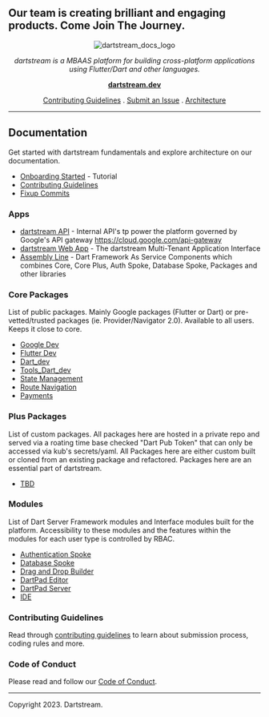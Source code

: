 ## Our team is creating brilliant and engaging products. Come Join The Journey.

<div class="text-center" align="center">

![dartstream_docs_logo](docs/images/docs_logo.png)

_dartstream is a MBAAS platform for building cross-platform applications<br> using Flutter/Dart and other languages._

**[dartstream.dev](https://dartstream.dev)**

[Contributing Guidelines](CONTRIBUTING.md) . [Submit an Issue](https://github.com/dartapps/apps/dartstream-web-app/issues) . [Architecture](docs/ARCHITECTURE.md)

</div>

---

## Documentation

Get started with dartstream fundamentals and explore architecture on our documentation.

- [Onboarding Started](docs/ONBOARDING.md) - Tutorial
- [Contributing Guidelines](CONTRIBUTING.md)
- [Fixup Commits](docs/FIXUP_COMMITS.md)

### Apps

- [dartstream API](apps/dartstream_api/README.md) - Internal API's tp power the platform governed by Google's API gateway https://cloud.google.com/api-gateway
- [dartstream Web App](apps/dartstream_app/README.md) - The dartstream Multi-Tenant Application Interface
- [Assembly Line](apps/assembly_line/README.md) - Dart Framework As Service Components which combines Core, Core Plus, Auth Spoke, Database Spoke, Packages and other libraries

### Core Packages

List of public packages.  Mainly Google packages (Flutter or Dart) or pre-vetted/trusted packages (ie. Provider/Navigator 2.0).  Available to all users. Keeps it close to core.      

- [Google Dev](packages/google-dev/README.md)
- [Flutter Dev](packages/flutter-dev/README.md)
- [Dart_dev](packages/dart-dev/README.md)
- [Tools_Dart_dev](packages/tools-dart_dev/README.md)
- [State Management](packages/state-management/README.md)
- [Route Navigation](packages/light-engine/README.md)
- [Payments](packages/payments/README.md)

### Plus Packages

List of custom packages. All packages here are hosted in a private repo and served via a roating time base checked "Dart Pub Token" that can only be accessed via kub's secrets/yaml.  All Packages here are either custom built or cloned from an existing package and refactored.  Packages here are an essential part of dartstream.

- [TBD](TBD)

### Modules

List of Dart Server Framework modules and Interface modules built for the platform.  Accessibility to these modules and the features within the modules for each user type is controlled by RBAC.   

- [Authentication Spoke](TBD)
- [Database Spoke](TBD)
- [Drag and Drop Builder](TBD)
- [DartPad Editor](packages/dartpad-editor/README.md)
- [DartPad Server](packages/dartpad-server/README.md)
- [IDE](packages/ide/README.md)



### Contributing Guidelines

Read through [contributing guidelines](CONTRIBUTING.md) to learn about submission process, coding rules and more.

### Code of Conduct

Please read and follow our [Code of Conduct](CODE_OF_CONDUCT.md).

___

Copyright 2023. Dartstream.